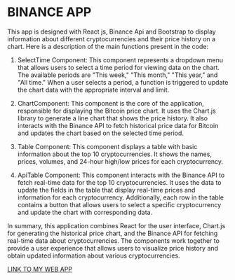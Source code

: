 # BINANCE APP 

This app is designed with React js, Binance Api and Bootstrap to display information about different cryptocurrencies and their price history on a chart. Here is a description of the main functions present in the code:

1. SelectTime Component: This component represents a dropdown menu that allows users to select a time period for viewing data on the chart. The available periods are "This week," "This month," "This year," and "All time." When a user selects a period, a function is triggered to update the chart data with the appropriate interval and limit.

2. ChartComponent: This component is the core of the application, responsible for displaying the Bitcoin price chart. It uses the Chart.js library to generate a line chart that shows the price history. It also interacts with the Binance API to fetch historical price data for Bitcoin and updates the chart based on the selected time period.

3. Table Component: This component displays a table with basic information about the top 10 cryptocurrencies. It shows the names, prices, volumes, and 24-hour high/low prices for each cryptocurrency.

4. ApiTable Component: This component interacts with the Binance API to fetch real-time data for the top 10 cryptocurrencies. It uses the data to update the fields in the table that display real-time prices and information for each cryptocurrency. Additionally, each row in the table contains a button that allows users to select a specific cryptocurrency and update the chart with corresponding data.

In summary, this application combines React for the user interface, Chart.js for generating the historical price chart, and the Binance API for fetching real-time data about cryptocurrencies. The components work together to provide a user experience that allows users to visualize price history and obtain updated information about various cryptocurrencies.


[LINK TO MY WEB APP](https://josemanueloberreuter.github.io/Binance_API)
